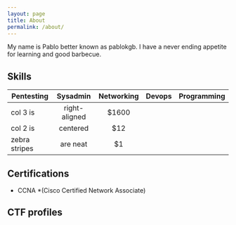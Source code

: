 ```yaml
---
layout: page
title: About
permalink: /about/
---
```


My name is Pablo better known as pablokgb. I have a never ending appetite for learning and good barbecue.

<div class="divider"></div>

## Skills

| Pentesting    | Sysadmin      | Networking   | Devops    | Programming |
| ------------- |:-------------:| :-----------:|:---------:|------------:|
| col 3 is      | right-aligned | $1600        |
| col 2 is      | centered      |   $12        |
| zebra stripes | are neat      |    $1        |

<div class="divider"></div>

## Certifications

* CCNA *(Cisco Certified Network Associate)

<div class="divider"></div>

## CTF profiles

<script src="https://tryhackme.com/badge/649705"></script>


